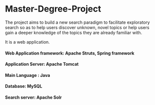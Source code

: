 # Master-Degree-Project #

The project aims to build a new search paradigm to facilitate exploratory search so as to help users discover unknown, novel topics or help users gain a deeper knowledge of the topics they are already familiar with.

It is a web application.

#### Web Application framework: Apache Struts, Spring framework
#### Application Server: Apache Tomcat
#### Main Language : Java
#### Database: MySQL 
#### Search server: Apache Solr